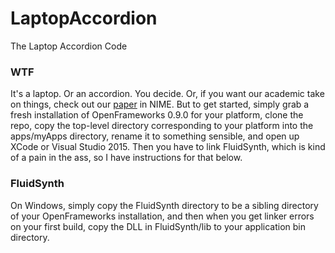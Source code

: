 LaptopAccordion
===============
The Laptop Accordion Code

### WTF
It's a laptop. Or an accordion. You decide. Or, if you want our academic take on
things, check out our [paper](http://www.gewang.com/publish/files/2016-nime-la.pdf)
in NIME. But to get started, simply grab a fresh installation of OpenFrameworks 0.9.0
for your platform, clone the repo, copy the top-level directory corresponding to your
platform into the apps/myApps directory, rename it to something sensible, and open
up XCode or Visual Studio 2015. Then you have to link FluidSynth, which is kind of
a pain in the ass, so I have instructions for that below.

### FluidSynth
On Windows, simply copy the FluidSynth directory to be a sibling directory
of your OpenFrameworks installation, and then when you get linker errors on your
first build, copy the DLL in FluidSynth/lib to your application bin directory.
